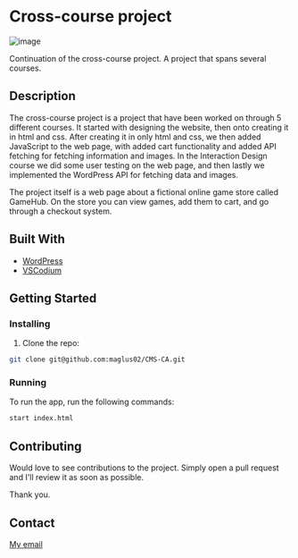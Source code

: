 # Cross-course project

![image](https://rimgo.kling.gg/gZ2V2k3.png)

Continuation of the cross-course project. A project that spans several courses. 

## Description

The cross-course project is a project that have been worked on through 5 different courses. It started with designing the website, then onto creating it in html and css. After creating it in only html and css, we then added JavaScript to the web page, with added cart functionality and added API fetching for fetching information and images. In the Interaction Design course we did some user testing on the web page, and then lastly we implemented the WordPress API for fetching data and images.

The project itself is a web page about a fictional online game store called GameHub. On the store you can view games, add them to cart, and go through a checkout system.

## Built With

- [WordPress](https://github.com/WordPress)
- [VSCodium](https://vscodium.com/)

## Getting Started

### Installing

1. Clone the repo:

```bash
git clone git@github.com:maglus02/CMS-CA.git
```

### Running

To run the app, run the following commands:

```bash
start index.html
```

## Contributing

Would love to see contributions to the project. Simply open a pull request and I'll review it as soon as possible. 

Thank you.

## Contact

[My email](mailto:contact@mase.addy.io)
